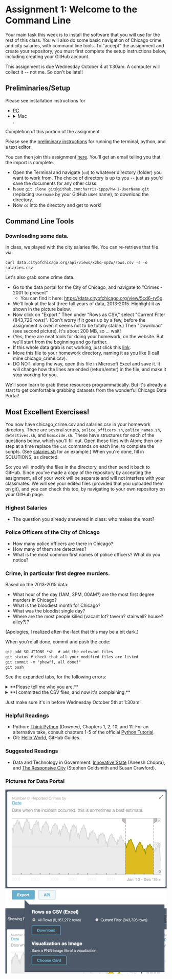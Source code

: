 # Assignment 1: Welcome to the Command Line   

Your main task this week is to install the software that you will use for the rest of this class.
You will also do some basic navigation of Chicago crime and city salaries, with command line tools.
To "accept" the assignment and create your repository,
  you must first complete the setup instructions below,
  including creating your GitHub account.

This assignment is due Wednesday October 4 at 1:30am.
A computer will collect it -- not me.  So don't be late!!

## Preliminaries/Setup

Please see installation instructions for
* [PC](windows_install.md) 
* <details><summary>Mac</summary>
   * You will need to have a 'Terminal' set up on your computer.  If you're running a Mac, it _is_ installed.  Just Spotlight search for 'Terminal.'  If you have a Windows machine, you'll need to install [cygwin](https://cygwin.com/install.html).  Since the Windows install is a bit more finnicky, you can find additional instructions [here](windows_install_instructions.md).
   * Download the Python 3.5, 64-bit [Anaconda](https://www.continuum.io/downloads) (Graphical Installer is easier), and install it on your computer.  (It may ask for your business email -- ignore it.)  When the install is complete, if you now run your Terminal and type `python`, then hit `<Enter>`, you should get a new command prompt.  It should say `Python 3.5.2 |Anaconda...`  You can test it out (`1 + 1`, then `<Enter>`) and quit (`quit()` or `ctrl+D` on a Mac).  As above -- Windows users please see the [additional instructions](windows_install_instructions.md).
     * If the installer asks whether or not it can edit your .bashrc, the answer is _yes_.
   * I encourage you to use [Atom](https://atom.io/) as a text editor for your first assignment; it provides syntax highlighting that you will find useful.  The [Download](https://atom.io/) and installation should be trivial.  If you want, you can delete it when you're done.
     * Atom requires OS X 10.8 or later.  For 10.6 or 10.7, try Sublime or TextWrangler ([4.5.12](http://www.barebones.com/support/textwrangler/updates.html)).
   * Finally, create a [student GitHub account](https://education.github.com/pack), or just a standard GitHub account.  You will use this account to push (submit) all of your work.  Download and install [git](https://git-scm.com/downloads).
     * If you are running Mac OS X 10.7 or 10.8, you may need to get your git from [Sourceforge](https://sourceforge.net/p/git-osx-installer/activity/?page=0&limit=100#57cc86a334309d5c609e9fc8); search for version git-2.3.5-intel-universal-snow-leopard.dmg.  If you did the Window Cygwin setup, it should have included git.
     * You will have to 'create an ssh key for your account.'  This is just the way that the git encrypts communication (lets you download files); `ssh` (secure shell) is the standard way that we make secure connections from the command line.  Follow the instructions to [generate a new ssh key](https://help.github.com/articles/generating-a-new-ssh-key-and-adding-it-to-the-ssh-agent/) and [add it to your GitHub account](https://help.github.com/articles/adding-a-new-ssh-key-to-your-github-account/).  If you have trouble creating the passphrase when the time comes ... don't (just leave it blank/hit return).  By providing the `id_rsa.pub` to GitHub, you're permanently telling it the call and response (Marco/Polo) so that it knows your computer is _you_.  This last piece is not a prerequisite for starting on Monday, but _will_ be necessary, for downloading and starting your homework.
      * If `pbcopy` doesn't work, the piece that you'll paste into the GitHub site, is the output of `cat ~/.ssh/id_rsa.pub`.
   </details>.
Completion of this portion of the assignment 

Please see the [preliminary instructions](preliminaries.md) for running the terminal, python, and a text editor.

You can then join this assignment [here](https://classroom.github.com/assignment-invitations/8cfa1521ab98e0dfb7341771721f793b).  You'll get an email telling you that the import is complete.
* Open the Terminal and navigate (`cd`) to whatever directory (folder) you want to work from.  The choice of directory is up to you -- just as you'd save the documents for any other class.
* Issue ```git clone git@github.com:harris-ippp/hw-1-UserName.git``` (replacing `Username` by your GitHub user name), to download the directory.
* Now `cd` into the directory and get to work!

## Command Line Tools

### Downloading some data.

In class, we played with the city salaries file.  You can re-retrieve that file via:

```
curl data.cityofchicago.org/api/views/xzkq-xp2w/rows.csv -s -o salaries.csv
```

Let's also grab some crime data.

* Go to the data portal for the City of Chicago, and navigate to "Crimes - 2001 to present"
  * You can find it here: https://data.cityofchicago.org/view/5cd6-ry5g
* We'll look at the last three full years of data, 2013-2015.  Highlight it as shown in the picture below.
* Now click on "Export." Then under "Rows as CSV," select "Current Filter (843,726 rows)".  (Don't worry if it goes up by a few, before the assignment is over: it seems not to be totally stable.)  Then "Download" (see second picture).  It's about 200 MB, so ... wait!
* (Yes, there are neat tools for doing your homework, on the website.  But we'll start from the beginning and go further.
* If this whole data grab is not working, just click this [link](https://data.cityofchicago.org/api/views/6zsd-86xi/rows.csv?accessType=DOWNLOAD&bom=true&query=select+*+where+%60date%60+%3E%3D+%272013-01-01T00%3A00%3A00%27+AND+%60date%60+%3C+%272016-01-01T00%3A00%3A00%27).
* Move this file to your homework directory, naming it as you like (I call mine chicago_crime.csv).
* DO NOT, along the way, open this file in Microsoft Excel and save it.  It will change how the lines are ended (return/enter) in the file, and make it stop working for you.

We'll soon learn to grab these resources programmatically.  But it's already a start to get comfortable grabbing datasets from the wonderful Chicago Data Portal!

## Most Excellent Exercises!

You now have chicago_crime.csv and salaries.csv in your homework directory.  There are several scripts, `police_officers.sh`, `police_names.sh`, `detectives.sh`, and `homicide.sh`.  These have structures for each of the questions below, which you'll fill out.  Open these files with Atom; then one step at a time replace the `cat` commands on each line, to complete the scripts.  (See [salaries.sh](https://github.com/harris-ippp/01-welcome/blob/master/salaries.sh) for an example.)  When you're done, fill in SOLUTIONS, as directed.  

So: you will modify the files in the directory, and then send it back to GitHub.  Since you've made a copy of the repository by accepting the assignment, all of your work will be separate and will not interfere with your classmates.  We will see your edited files (provided that you uploaded them on git), and you can check this too, by navigating to your own repository on your GitHub page. 

### Highest Salaries

* The question you already answered in class: who makes the most?

### Police Officers of the City of Chicago

* How many police officers are there in Chicago?
* How many of them are detectives?
* What is the most common first names of police officers?  What do you notice?

### Crime, in particular first degree murders.

Based on the 2013-2015 data:

* What hour of the day (1AM, 3PM, 00AM?) are the most first degree murders in Chicago?
* What is the bloodiest month for Chicago?
* What was the bloodist single day?
* Where are the most people killed (vacant lot? tavern?  stairwell?  house?  alley?)?

(Apologies, I realized after-the-fact that this may be a bit dark.)

When you're all done, commit and push the code:
```
git add SOLUTIONS *sh  # add the relevant files
git status # check that all your modified files are listed
git commit -m "phewff, all done!"
git push
```

See the expanded tabs, for the following errors:
<details>
  <summary>**Please tell me who you are.**</summary>
  ```
*** Please tell me who you are.
Run
git config --global user.email "you@example.com"
git config --global user.name "Your Name"
```

If so, just follow its instructions -- run the two `git config` commands it suggests, substituting your name and email.
</details>

<details>
  <summary>**I committed the CSV files, and now it's complaining.**</summary>

You are getting errors like this:

```
remote: error: GH001: Large files detected. You may want to try Git Large File Storage - https://git-lfs.github.com.
remote: error: Trace: 88bd8639e80773fe30a7111ee335f48b
remote: error: See http://git.io/iEPt8g for more information.
remote: error: File crimes_chicago.csv.csv is 185.82 MB; this exceeds GitHub's file size limit of 100.00 MB
```

If you did this, you added ALL files, instead of just SOLUTIONS and the *.sh files. The CSV files (the crimes in particular) are very large, and github won't it accept files above 100 MB. The problem is that you've added it to your history. Even if you remove it at this point, git will still try to upload it, because it preserves a full history. You can remove it from the history by doing the following:

```
git filter-branch --force --index-filter 'git rm -r --cached --ignore-unmatch crimes.csv' --prune-empty --tag-name-filter cat -- --all
```

But please back up your work before doing this, it's potentially destructive. 

</details>


Just make sure it's in before Wednesday October 5th at 1:30am!

### Helpful Readings
* Python: [Think Python](http://proquestcombo.safaribooksonline.com.proxy.uchicago.edu/book/programming/python/9781449332006) (Downey), Chapters 1, 2, 10, and 11.  For an alternative take, consult chapters 1-5 of the official [Python Tutorial](https://docs.python.org/3/tutorial/index.html).
* Git: [Hello World](https://guides.github.com/activities/hello-world/), GitHub Guides.

### Suggested Readings
* Data and Technology in Government: [Innovative State](https://smile.amazon.com/Innovative-State-Aneesh-Chopra/dp/0802121349/) (Aneesh Chopra), and [The Responsive City](https://smile.amazon.com/Responsive-City-Communities-Data-Smart-Governance-ebook/dp/B00MQTIA3M/) (Stephen Goldsmith and Susan Crawford).




### Pictures for Data Portal

![Select Range](img/select_2013-2015.png)
![Export Crime](img/export_crime.png)
